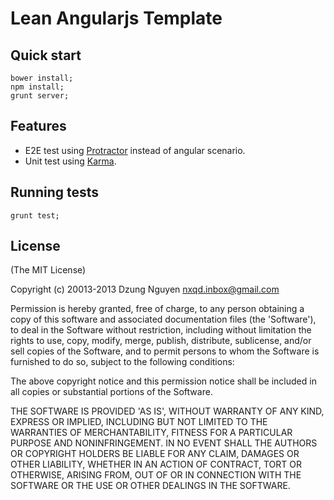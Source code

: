 # Lean Angularjs Template

## Quick start
```
bower install;
npm install;
grunt server;
```

## Features
  * E2E test using [Protractor](https://github.com/angular/protractor) instead of angular scenario.
  * Unit test using [Karma](https://github.com/karma-runner/karma).

## Running tests
```
grunt test;
```

## License

(The MIT License)

Copyright (c) 20013-2013 Dzung Nguyen <nxqd.inbox@gmail.com>

Permission is hereby granted, free of charge, to any person obtaining a copy of this software and associated documentation files (the 'Software'), to deal in the Software without restriction, including without limitation the rights to use, copy, modify, merge, publish, distribute, sublicense, and/or sell copies of the Software, and to permit persons to whom the Software is furnished to do so, subject to the following conditions:

The above copyright notice and this permission notice shall be included in all copies or substantial portions of the Software.

THE SOFTWARE IS PROVIDED 'AS IS', WITHOUT WARRANTY OF ANY KIND, EXPRESS OR IMPLIED, INCLUDING BUT NOT LIMITED TO THE WARRANTIES OF MERCHANTABILITY, FITNESS FOR A PARTICULAR PURPOSE AND NONINFRINGEMENT. IN NO EVENT SHALL THE AUTHORS OR COPYRIGHT HOLDERS BE LIABLE FOR ANY CLAIM, DAMAGES OR OTHER LIABILITY, WHETHER IN AN ACTION OF CONTRACT, TORT OR OTHERWISE, ARISING FROM, OUT OF OR IN CONNECTION WITH THE SOFTWARE OR THE USE OR OTHER DEALINGS IN THE SOFTWARE.
